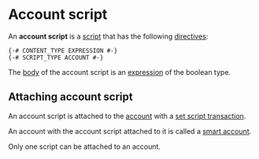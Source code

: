 # Account script

An **account script** is a [script](/en/ride/script.md) that has the following [directives](/en/ride/script/directives.md):

``` ride
{-# CONTENT_TYPE EXPRESSION #-}
{-# SCRIPT_TYPE ACCOUNT #-}
```

The [body](/en/ride/script/script-body.md) of the account script is an [expression](/en/ride/base-concepts/expression.md) of the boolean type.

## Attaching account script

An account script is attached to the [account](/en/blockchain/account.md) with a [set script transaction](/en/blockchain/transaction-type/set-script-transaction.md).

An account with the account script attached to it is called a [smart account](/en/blockchain/account/smart-account.md).

Only one script can be attached to an account.
